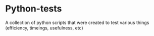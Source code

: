 Python-tests
============

A collection of python scripts that were created to test various things (efficiency, timeings, usefulness, etc)